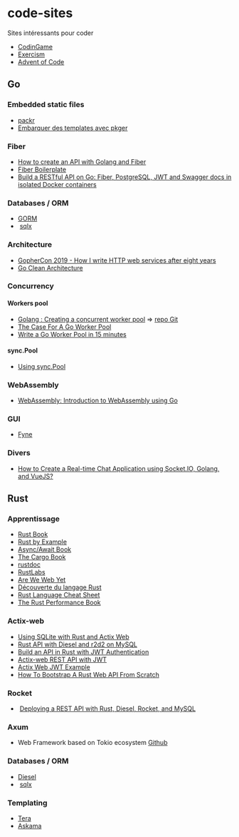 # code-sites
Sites intéressants pour coder

-  [CodinGame](https://codingame.com)
-  [Exercism](https://exercism.io)
-  [Advent of Code](https://adventofcode.com)

## Go

### Embedded static files
-  [packr](https://github.com/markbates/pkger)
-  [Embarquer des templates avec pkger](https://osinet.fr/go/articles/inclusion-de-templates-avec-pkger/)

### Fiber
-  [How to create an API with Golang and Fiber](https://github.com/bootmind/figo-api)
-  [Fiber Boilerplate](https://github.com/thomasvvugt/fiber-boilerplate)
-  [Build a RESTful API on Go: Fiber, PostgreSQL, JWT and Swagger docs in isolated Docker containers](https://dev.to/koddr/build-a-restful-api-on-go-fiber-postgresql-jwt-and-swagger-docs-in-isolated-docker-containers-475j)

### Databases / ORM
-  [GORM](https://github.com/go-gorm/gorm)
-  [sqlx](https://github.com/jmoiron/sqlx)

### Architecture
-  [GopherCon 2019 - How I write HTTP web services after eight years](https://about.sourcegraph.com/go/gophercon-2019-how-i-write-http-web-services-after-eight-years)
-  [Go Clean Architecture](https://codism.io/go-clean-architecture-an-introduction)

### Concurrency

#### Workers pool
-  [Golang : Creating a concurrent worker pool](https://www.prakharsrivastav.com/posts/golang-concurrent-worker-pool/) => [repo Git](https://github.com/PrakharSrivastav/workers)
-  [The Case For A Go Worker Pool](https://brandur.org/go-worker-pool)
-  [Write a Go Worker Pool in 15 minutes](https://medium.com/@j.d.livni/write-a-go-worker-pool-in-15-minutes-c9b42f640923)

#### sync.Pool
-  [Using sync.Pool](https://developer20.com/using-sync-pool/)

### WebAssembly
-  [WebAssembly: Introduction to WebAssembly using Go](https://golangbot.com/webassembly-using-go/)

### GUI
-  [Fyne](https://fyne.io/)

### Divers
-  [How to Create a Real-time Chat Application using Socket.IO, Golang, and VueJS?](https://www.bacancytechnology.com/blog/real-time-chat-application-using-socketio-golang-vuejs)

## Rust

### Apprentissage
-  [Rust Book](https://doc.rust-lang.org/book/)
-  [Rust by Example](https://doc.rust-lang.org/stable/rust-by-example/)
-  [Async/Await Book](https://rust-lang.github.io/async-book/)
-  [The Cargo Book](https://doc.rust-lang.org/cargo/index.html)
-  [rustdoc](https://doc.rust-lang.org/rustdoc/index.html)
-  [RustLabs](https://rustlabs.kubedaily.com/)
-  [Are We Web Yet](https://www.arewewebyet.org/)
-  [Découverte du langage Rust](https://nanocryk.github.io/rust-workshops/intro.html#1)
-  [Rust Language Cheat Sheet](https://cheats.rs/)
-  [The Rust Performance Book](https://nnethercote.github.io/perf-book/profiling.html)

### Actix-web
-  [Using SQLite with Rust and Actix Web](https://levelup.gitconnected.com/using-sqlite-with-rust-and-actix-web-with-tests-11a935ac3d95)
-  [Rust API with Diesel and r2d2 on MySQL](https://blog.sufrago.com/rust-api-with-diesel-and-r2d2-on-mysql/)
-  [Build an API in Rust with JWT Authentication](https://auth0.com/blog/build-an-api-in-rust-with-jwt-authentication-using-actix-web/)
-  [Actix-web REST API with JWT](https://github.com/SakaDream/actix-web-rest-api-with-jwt)
-  [Actix Web JWT Example](https://github.com/emreyalvac/actix-web-jwt)
-  [How To Bootstrap A Rust Web API From Scratch](https://www.lpalmieri.com/posts/2020-08-09-zero-to-production-3-how-to-bootstrap-a-new-rust-web-api-from-scratch/#5-next-up)

### Rocket
-  [Deploying a REST API with Rust, Diesel, Rocket, and MySQL](https://cprimozic.net/blog/rust-rocket-cloud-run/)

### Axum
-  Web Framework based on Tokio ecosystem [Github](https://github.com/tokio-rs/axum)

### Databases / ORM
-  [Diesel](https://github.com/diesel-rs/diesel)
-  [sqlx](https://github.com/launchbadge/sqlx)

### Templating
-  [Tera](https://github.com/Keats/tera)
-  [Askama](https://github.com/djc/askama)
